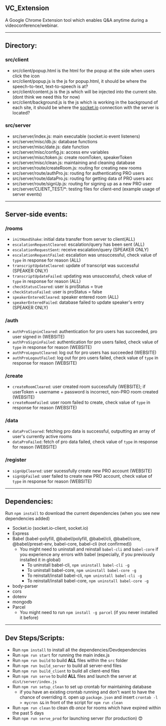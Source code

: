 ## VC_Extension
A Google Chrome Extension tool which enables Q&amp;A anytime during a videoconference/webinar.

--- 

## Directory: 
### src/client
- src/client/popup.html is the html for the popup at the side when users click the icon
- src/client/popup.js is the js for popup.html, it should be where the speech-to-text, text-to-speech is at? 
- src/client/content.js is the js which will be injected into the current site. (dont think we need this for now)
- src/client/background.js is the js which is working in the background of each site, it should be where the [socket.io](https://socket.io) connection with the server is located? 

### src/server
- src/server/index.js: main executable (socket.io event listeners)
- src/server/misc/db.js: database functions
- src/server/misc/date.js: date function
- src/server/misc/config.js: access env variables
- src/server/misc/token.js: create roomToken, speakerToken
- src/server/misc/clean.js: maintaining and cleaning database
- src/server/route/createRoom.js: routing for creating new rooms
- src/server/route/authPro.js: routing for authenticating PRO users
- src/server/route/dataPro.js: routing for getting data of PRO users acc
- src/server/route/signUp.js: routing for signing up as a new PRO user
- src/server/CLIENT\_TEST/\*: testing files for client-end (example usage of server events) 

---

## Server-side events:
### /rooms
- `initHandShake`: initial data transfer from server to client(ALL)
- `escalationRequestCleared`: escalation/query has been sent (ALL)
- `escalationRequestSent`: receive escalation/query (SPEAKER ONLY)
- `escalationRequestFailed`: escalation was unsuccessful, check value of `type` in response for reason (ALL) 
- `transcriptUpdateCleared`: update of transcript was successful (SPEAKER ONLY)
- `transcriptUpdateFailed`: updating was unsuccessful, check value of `type` in response for reason (ALL)
- `checkStatusCleared`: user is proStatus = true
- `checkStatusFailed`: user is proStatus = false
- `speakerEnteredCleared`: speaker entered room (ALL)
- `speakerEnteredFailed`: database failed to update speaker's entry (SPEAKER ONLY)
### /auth
- `authProSigninCleared`: authentication for pro users has succeeded, pro user signed in (WEBSITE)
- `authProSigninFailed`: authentication for pro users failed, check value of `type` in response for reason (WEBSITE)
- `authProLogoutCleared`: log out for pro users has succeeded (WEBSITE)
- `authProLogoutFailed`: log out for pro users failed, check value of `type` in response for reason (WEBSITE)
### /create
- `createRoomCleared`: user created room successfully (WEBSITE); if userToken + username + password is incorrect, non-PRO room created (WEBSITE)
- `createRoomFailed`: user room failed to create, check value of `type` in response for reason (WEBSITE)
### /data
- `dataProCleared`: fetching pro data is successful, outputting an array of user's currently active rooms
- `dataProFailed`: fetch of pro data failed, check value of `type` in response for reason (WEBSITE) 
### /register
- `signUpCleared`: user sucessfully create new PRO account (WEBSITE)
- `signUpFailed`: user failed to create new PRO account, check value of `type` in response for reason (WEBSITE)

---

## Dependencies:
Run `npm install` to download the current dependencies (when you see new dependencies added) 
- Socket.io (socket.io-client, socket.io)
- Express
- Babel (babel-polyfill, @babel/polyfill, @babel/cli, @babel/core, @babel/preset-env, babel-core, babel-cli (not confirmed))
    * You might need to uninstall and reinstall `babel-cli` and `babel-core` if you experience any errors with babel (especially, if you previously installed it in global)
        * To uninstall babel-cli, `npm uninstall babel-cli -g`
        * To uninstall babel-core, `npm uninstall babel-core -g`
        * To reinstall/install babel-cli, `npm uninstall babel-cli -g`
        * To reinstall/install babel-core, `npm uninstall babel-core -g`
- body-parser
- cors
- dotenv
- mongodb
- Parcel 
    * You might need to run `npm install -g parcel` (if you never installed it before)

---

## Dev Steps/Scripts:
- Run `npm install` to install all the dependencies/Devdependencies
- Run `npm run start` for running the main index.js
- Run `npm run build` to build **ALL** files within the `src` folder
- Run `npm run build_server` to build all server-end files 
- Run `npm run build_client` to build all client-end files
- Run `npm run serve` to build **ALL** files and launch the server at `dist/server/index.js`
- Run `npm run setup_clean` to set up crontab for maintaining database
    * if you have an existing crontab running and don't want to have the chance of overriding it. open up `package.json` and insert `crontab -l > mycron &&` in front of the script for `npm run clean`
- Run `npm run clean` to clean db *once* for rooms which have expired within the past 5 days
- Run `npm run serve_prod` for launching server (for production) :heart_eyes:
